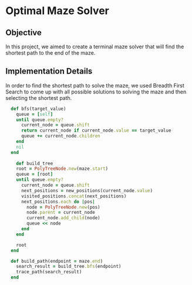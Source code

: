 # Optimal Maze Solver

## Objective

In this project, we aimed to create a terminal maze solver that will find the shortest path to the end of the maze.

## Implementation Details

In order to find the shortest path to solve the maze, we used Breadth First Search to come up with all possible solutions to solving the maze and then selecting the shortest path.

```ruby
  def bfs(target_value)
    queue = [self]
    until queue.empty?
      current_node = queue.shift
      return current_node if current_node.value == target_value
      queue += current_node.children
    end
    nil
  end
  
    def build_tree
    root = PolyTreeNode.new(maze.start)
    queue = [root]
    until queue.empty?
      current_node = queue.shift
      next_positions = new_positions(current_node.value)
      visited_positions.concat(next_positions)
      next_positions.each do |pos|
        node = PolyTreeNode.new(pos)
        node.parent = current_node
        current_node.add_child(node)
        queue << node
      end
    end

    root
  end

  def build_path(endpoint = maze.end)
    search_result = build_tree.bfs(endpoint)
    trace_path(search_result)
  end
```
